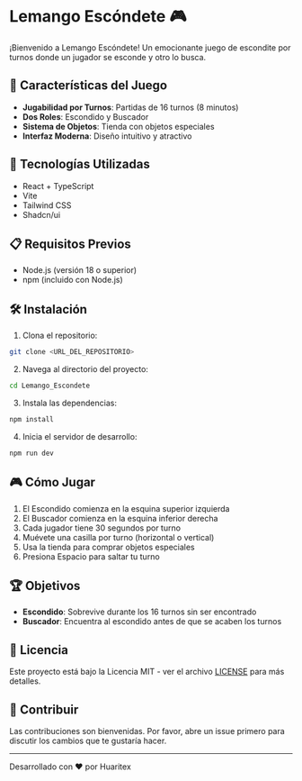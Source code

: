 # Lemango Escóndete 🎮

¡Bienvenido a Lemango Escóndete! Un emocionante juego de escondite por turnos donde un jugador se esconde y otro lo busca.

## 🎯 Características del Juego

- **Jugabilidad por Turnos**: Partidas de 16 turnos (8 minutos)
- **Dos Roles**: Escondido y Buscador
- **Sistema de Objetos**: Tienda con objetos especiales
- **Interfaz Moderna**: Diseño intuitivo y atractivo

## 🚀 Tecnologías Utilizadas

- React + TypeScript
- Vite
- Tailwind CSS
- Shadcn/ui

## 📋 Requisitos Previos

- Node.js (versión 18 o superior)
- npm (incluido con Node.js)

## 🛠️ Instalación

1. Clona el repositorio:
```bash
git clone <URL_DEL_REPOSITORIO>
```

2. Navega al directorio del proyecto:
```bash
cd Lemango_Escondete
```

3. Instala las dependencias:
```bash
npm install
```

4. Inicia el servidor de desarrollo:
```bash
npm run dev
```

## 🎮 Cómo Jugar

1. El Escondido comienza en la esquina superior izquierda
2. El Buscador comienza en la esquina inferior derecha
3. Cada jugador tiene 30 segundos por turno
4. Muévete una casilla por turno (horizontal o vertical)
5. Usa la tienda para comprar objetos especiales
6. Presiona Espacio para saltar tu turno

## 🏆 Objetivos

- **Escondido**: Sobrevive durante los 16 turnos sin ser encontrado
- **Buscador**: Encuentra al escondido antes de que se acaben los turnos

## 📝 Licencia

Este proyecto está bajo la Licencia MIT - ver el archivo [LICENSE](LICENSE) para más detalles.

## 👥 Contribuir

Las contribuciones son bienvenidas. Por favor, abre un issue primero para discutir los cambios que te gustaría hacer.

---

Desarrollado con ❤️ por Huaritex
